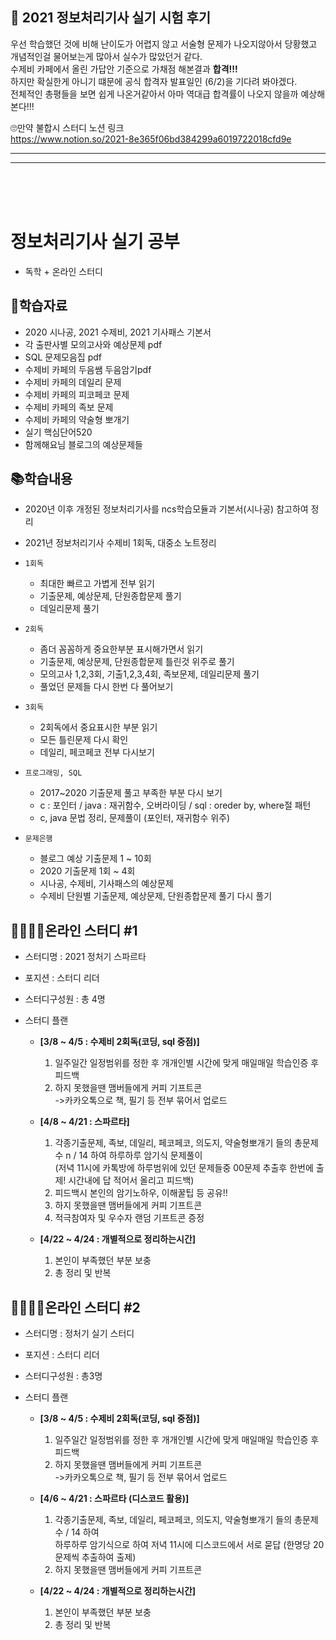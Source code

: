 ## 📌 2021 정보처리기사 실기 시험 후기
우선 학습했던 것에 비해 난이도가 어렵지 않고 서술형 문제가 나오지않아서 당황했고<br>
개념적인걸 물어보는게 많아서 실수가 많았던거 같다.<br>
수제비 카페에서 올린 가답안 기준으로 가채점 해본결과 **합격!!!**<br>
하지만 확실한게 아니기 떄문에 공식 합격자 발표일인 (6/2)을 기다려 봐야겠다.<br>
전체적인 총평들을 보면 쉽게 나온거같아서 아마 역대급 합격률이 나오지 않을까 예상해본다!!!<br>

🙄만약 불합시 스터디 노션 링크<br>
https://www.notion.so/2021-8e365f06bd384299a6019722018cfd9e
 
<hr><hr><br><br><br>

# 정보처리기사 실기 공부
- 독학 + 온라인 스터디

## 📜학습자료
- 2020 시나공, 2021 수제비, 2021 기사패스 기본서
- 각 출판사별 모의고사와 예상문제 pdf
- SQL 문제모음집 pdf
- 수제비 카페의 두음쌤 두음암기pdf
- 수제비 카페의 데일리 문제 
- 수제비 카페의 피코페코 문제
- 수제비 카페의 족보 문제
- 수제비 카페의 약술형 뽀개기
- 실기 핵심단어520 
- 함께해요님 블로그의 예상문제들

## 📚학습내용
- 2020년 이후 개정된 정보처리기사를 ncs학습모듈과 기본서(시나공) 참고하여 정리<br>
- 2021년 정보처리기사 수제비 1회독, 대중소 노트정리
- `1회독`
    - 최대한 빠르고 가볍게 전부 읽기
    - 기출문제, 예상문제, 단원종합문제 풀기
    - 데일리문제 풀기

- `2회독`
    - 좀더 꼼꼼하게 중요한부분 표시해가면서 읽기
    - 기출문제, 예상문제, 단원종합문제 틀린것 위주로 풀기
    - 모의고사 1,2,3회, 기출1,2,3,4회, 족보문제, 데일리문제 풀기
    - 풀었던 문제들 다시 한번 다 풀어보기

- `3회독`
    - 2회독에서 중요표시한 부분 읽기
    - 모든 틀린문제 다시 확인
    - 데일리, 페코페코 전부 다시보기

- `프로그래밍, SQL`
    - 2017~2020 기출문제 풀고 부족한 부분 다시 보기
    - c : 포인터 / java : 재귀함수, 오버라이딩 / sql : oreder by, where절 패턴
    - c, java 문법 정리, 문제풀이 (포인터, 재귀함수 위주)

- `문제은행`
    - 블로그 예상 기출문제 1 ~ 10회 
    - 2020 기출문제 1회 ~ 4회
    - 시나공, 수제비, 기사패스의 예상문제
    - 수제비 단원별 기출문제, 예상문제, 단원종합문제 풀기 다시 풀기<br>


## 👨‍👨‍👧‍👧온라인 스터디 #1
- 스터디명 : 2021 정처기 스파르타<br>
- 포지션 : 스터디 리더
- 스터디구성원 : 총 4명
- 스터디 플랜
    
    - <b>[3/8 ~ 4/5 : 수제비 2회독(코딩, sql 중점)]</b><br>
         1. 일주일간 일정범위를 정한 후 개개인별 시간에 맞게 매일매일 학습인증 후 피드백<br>
         2. 하지 못했을땐 맴버들에게 커피 기프트콘<br>
         ->카카오톡으로 책, 필기 등 전부 묶어서 업로드

     - <b>[4/8 ~ 4/21 : 스파르타]</b> <br>
         1. 각종기출문제, 족보, 데일리, 페코페코, 의도지, 약술형뽀개기 들의 총문제수 n / 14  하여 하루하루 암기식 문제풀이 <br>
         (저녁 11시에 카톡방에 하루범위에 있던 문제들중 00문제 추출후 한번에 출제! 시간내에 답 적어서 올리고 피드백)<br>
         2. 피드백시 본인의 암기노하우, 이해꿀팁 등 공유!!<br>
         3. 하지 못했을땐 맴버들에게 커피 기프트콘<br>
         4. 적극참여자 및 우수자 랜덤 기프트콘 증정<br>

     - <b>[4/22 ~ 4/24 : 개별적으로 정리하는시간]</b><br>
         1. 본인이 부족했던 부분 보충<br>
         2. 총 정리 및 반복 <br>

## 👨‍👨‍👧‍👧온라인 스터디 #2
- 스터디명 : 정처기 실기 스터디
- 포지션 : 스터디 리더
- 스터디구성원 : 총3명
- 스터디 플랜
     
     - <b>[3/8 ~ 4/5 : 수제비 2회독(코딩, sql 중점)]</b><br>
        1. 일주일간 일정범위를 정한 후 개개인별 시간에 맞게 매일매일 학습인증 후 피드백<br>
        2. 하지 못했을땐 맴버들에게 커피 기프트콘<br>
         ->카카오톡으로 책, 필기 등 전부 묶어서 업로드

     - <b>[4/6 ~ 4/21 : 스파르타 (디스코드 활용)]</b><br>
         1. 각종기출문제, 족보, 데일리, 페코페코, 의도지, 약술형뽀개기 들의 총문제수 / 14  하여<br>
            하루하루 암기식으로 하여 저녁 11시에 디스코드에서 서로 묻답
            (한명당 20문제씩 추출하여 출제)<br>
         2. 하지 못했을땐 맴버들에게 커피 기프트콘

     - <b>[4/22 ~ 4/24 : 개별적으로 정리하는시간]</b><br>
         1. 본인이 부족했던 부분 보충<br>
         2. 총 정리 및 반복
